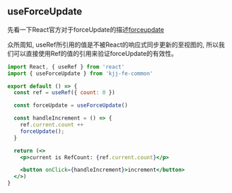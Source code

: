 ## useForceUpdate

先看一下React官方对于forceUpdate的描述[forceupdate]

众所周知, useRef所引用的值是不被React的响应式同步更新的至视图的, 所以我们可以直接使用Ref的值的引用来验证forceUpdate的有效性。 

```jsx
import React, { useRef } from 'react'
import { useForceUpdate } from 'kjj-fe-common'

export default () => {
  const ref = useRef({ count: 0 })

  const forceUpdate = useForceUpdate()

  const handleIncrement = () => {
    ref.current.count ++
    forceUpdate();
  }

  return (<>
    <p>current is RefCount: {ref.current.count}</p>

    <button onClick={handleIncrement}>increment</button>
  </>)
}
```

[forceupdate]: https://zh-hans.reactjs.org/docs/hooks-faq.html#is-there-something-like-forceupdate
